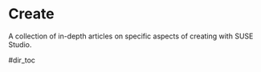 # Create

A collection of in-depth articles on specific aspects of creating with SUSE Studio.

#dir_toc
